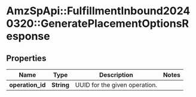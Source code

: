 # AmzSpApi::FulfillmentInbound20240320::GeneratePlacementOptionsResponse

## Properties
Name | Type | Description | Notes
------------ | ------------- | ------------- | -------------
**operation_id** | **String** | UUID for the given operation. | 

